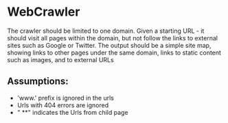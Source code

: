 # WebCrawler
The crawler should be limited to one domain. Given a starting URL - it should visit all pages within the domain, but not follow the links to external sites such as Google or Twitter.
The output should be a simple site map, showing links to other pages under the same domain, links to static content such as images, and to external URLs

## Assumptions:
* 'www.' prefix is ignored in the urls
* Urls with 404 errors are ignored
* " **" indicates the Urls from child page